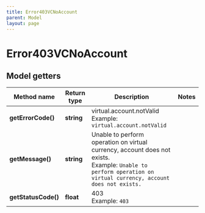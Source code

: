 ```yaml
---
title: Error403VCNoAccount
parent: Model
layout: page
---
```


# Error403VCNoAccount

## Model getters

Method name | Return type | Description | Notes
------------ | ------------- | ------------- | -------------
**getErrorCode()** | **string** | virtual.account.notValid <br>Example: `virtual.account.notValid` |
**getMessage()** | **string** | Unable to perform operation on virtual currency, account does not exists. <br>Example: `Unable to perform operation on virtual currency, account does not exists.` |
**getStatusCode()** | **float** | 403 <br>Example: `403` |

